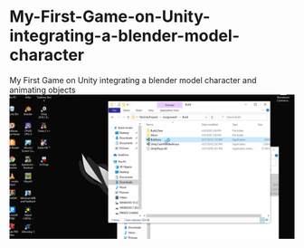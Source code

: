 # My-First-Game-on-Unity-integrating-a-blender-model-character
My First Game on Unity integrating a blender model character and animating objects
![](https://raw.githubusercontent.com/anandprabhakar0507/My-First-Game-on-Unity-integrating-a-blender-model-character/master/firstgame.gif/)
